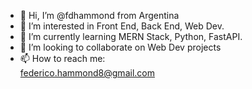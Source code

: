 - 👋 Hi, I’m @fdhammond from Argentina
- 👀 I’m interested in Front End, Back End, Web Dev.
- 🌱 I’m currently learning MERN Stack, Python, FastAPI.
- 💞️ I’m looking to collaborate on Web Dev projects
- 📫 How to reach me:  
federico.hammond8@gmail.com

<!---
fdhammond/fdhammond is a ✨ special ✨ repository because its `README.md` (this file) appears on your GitHub profile.
You can click the Preview link to take a look at your changes.
--->
